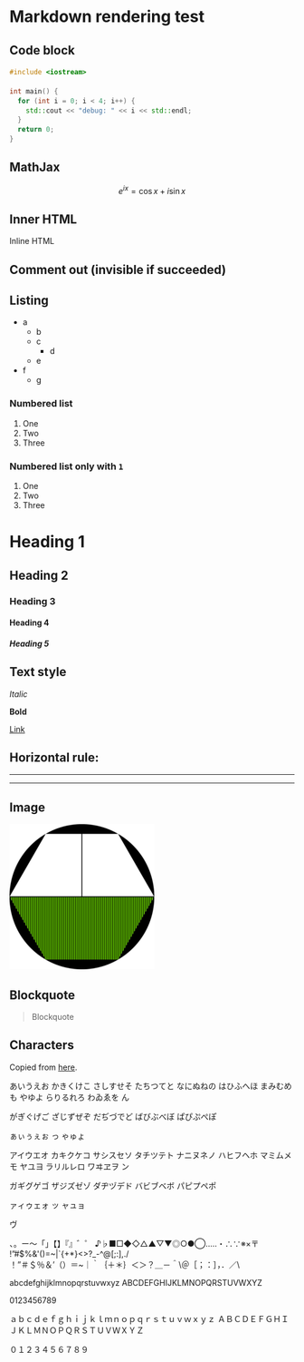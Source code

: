 # Markdown rendering test

## Code block

```cpp
#include <iostream>

int main() {
  for (int i = 0; i < 4; i++) {
    std::cout << "debug: " << i << std::endl;
  }
  return 0;
}
```

## MathJax

$$ e^{i x} = \cos{x} + i \sin{x} $$

## Inner HTML

<p class="custom-name">Inline HTML</p>

## Comment out (invisible if succeeded)

<!-- Comment out test. This paragraph should not be visible. -->


## Listing

* a
  * b
  * c
    * d
  * e
* f
  * g

### Numbered list

1. One
2. Two
3. Three

### Numbered list only with `1`

1. One
1. Two
1. Three

# Heading 1

## Heading 2

### Heading 3

#### Heading 4

##### Heading 5

## Text style

*Italic*

**Bold**

[Link](http://a.com)

## Horizontal rule:

--- 

--- 

## Image

![Image](/images/favicon.png) 

## Blockquote

> Blockquote 

## Characters

Copied from [here](http://note.pandako.com/2015/01/blog-post.html).

あいうえお
かきくけこ
さしすせそ
たちつてと
なにぬねの
はひふへほ
まみむめも
やゆよ
らりるれろ
わゐゑを
ん

がぎぐげご
ざじずぜぞ
だぢづでど
ばびぶべぼ
ぱぴぷぺぽ

ぁぃぅぇぉ
っ
ゃゅょ

アイウエオ
カキクケコ
サシスセソ
タチツテト
ナニヌネノ
ハヒフヘホ
マミムメモ
ヤユヨ
ラリルレロ
ワヰヱヲ
ン

ガギグゲゴ
ザジズゼゾ
ダヂヅデド
バビブベボ
パピプペポ

ァィゥェォ
ッ
ャュョ

ヴ

、。ー～「」【】『』゛゜
♪♭■□◆◇△▲▽▼◎○●◯‥…・∴∵※×〒
!”#$%&'()=~|`{+*}<>?_-^\@[;:],./\
！”＃＄％＆’（）＝~｜｀｛＋＊｝＜＞？＿－＾\＠［；：］，．／\

abcdefghijklmnopqrstuvwxyz
ABCDEFGHIJKLMNOPQRSTUVWXYZ

0123456789

ａｂｃｄｅｆｇｈｉｊｋｌｍｎｏｐｑｒｓｔｕｖｗｘｙｚ
ＡＢＣＤＥＦＧＨＩＪＫＬＭＮＯＰＱＲＳＴＵＶＷＸＹＺ

０１２３４５６７８９ 